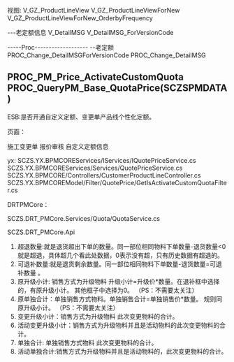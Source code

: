 视图:
V_GZ_ProductLineView
V_GZ_ProductLineViewForNew
V_GZ_ProductLineViewForNew_OrderbyFrequency


---老定额信息
V_DetailMSG
V_DetailMSG_ForVersionCode


-----Proc-------------------
--老定额
PROC_Change_DetailMSGForVersionCode
PROC_Change_DetailMSG


PROC_PM_Price_ActivateCustomQuota
PROC_QueryPM_Base_QuotaPrice(SCZSPMDATA)
----------------------------

ESB:是否开通自定义定额、变更单产品线个性化定额。

页面：

施工变更单  报价审核     自定义定额信息

 <!--https://testbpm.voglassdc.com/bpm/YZSoft/Forms/XForm/JZForm/PM/自定义定额信息.aspx--> 

yx:
SCZS.YX.BPMCOREServices/IServices/IQuotePriceService.cs
SCZS.YX.BPMCOREServices/Services/QuotePriceService.cs
SCZS.YX.BPMCORE/Controllers/CustomerProductLineController.cs
SCZS.YX.BPMCOREModel/Filter/QuotePrice/GetIsActivateCustomQuotaFilter.cs

DRTPMCore：

SCZS.DRT_PMCore.Services/Quota/QuotaService.cs


SCZS.DRT_PMCore.Api


1. 超退数量:就是退货超出下单的数量。同一部位相同物料下单数量-退货数量<0 就是超退，具体超几个看此处数据，0表示没有超，只有历史数据有超退的。
2. 可退补数量:就是退货剩余数量。同一部位相同物料下单数量-退货数量=可退补数量 。
3. 原升级小计: 销售方式为升级物料 升级小计=升级价*数量。在退补框中选择的，有原升级小计。 其他框子中选择为0。 （PS：不需要太关注）
4. 原单独合计：单独销售方式物料。单独销售合计=单独销售价*数量。 规则同原升级小计。 （PS：不需要太关注）
5. 变更升级小计：销售方式为升级物料 此次变更物料的合计。
6. 活动变更升级小计：销售方式为升级物料并且是活动物料的此次变更物料的合计。
7. 单独合计: 单独销售方式物料 此次变更物料的合计。
8. 活动单独合计:销售方式为升级物料并且是活动物料的，此次变更物料的合计。
